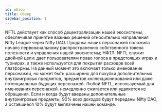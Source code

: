 ```yaml
---
id: обзор
title: Обзор
sidebar_position: 1
---
```


NFTL действует как способ децентрализации нашей экосистемы, обеспечивая принятие важных решений относительно направления Nifty League через Nifty DAO. Продажа наших персонажей положила начало первоначальному распространению собственного токена полезности и управления нашей экосистемы; НФТЛ. NFTL служит двойной цели: дает пользователям право голоса в предстоящих играх и турнирах, а также используется для покрытия расходов всей платформы. На данный момент это включает только именование персонажей, но может быть расширено для покупки дополнительных внутриигровых предметов, предметов коллекционирования или даже потенциальных будущих персонажей. Любой NFTL, используемый для именования персонажей, немедленно сжигается или удаляется из обращения. Если и когда будут введены дополнительные внутриигровые предметы, 90% всех доходов будут переданы Nifty DAO, а оставшиеся 10% будут выплачены нашей команде.
